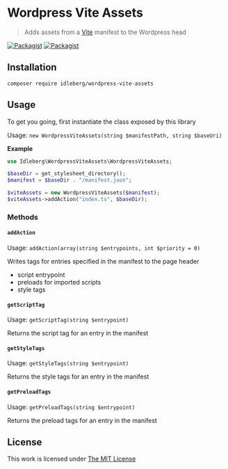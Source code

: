 # Wordpress Vite Assets

> Adds assets from a [Vite](https://vitejs.dev/) manifest to the Wordpress head

[![Packagist](https://flat.badgen.net/packagist/license/idleberg/wordpress-vite-assets)](https://packagist.org/packages/idleberg/wordpress-vite-assets)
[![Packagist](https://flat.badgen.net/packagist/v/idleberg/wordpress-vite-assets)](https://packagist.org/packages/idleberg/wordpress-vite-assets)

## Installation

`composer require idleberg/wordpress-vite-assets`

## Usage

To get you going, first instantiate the class exposed by this library

Usage: `new WordpressViteAssets(string $manifestPath, string $baseUri)`

**Example**

```php
use Idleberg\WordpressViteAssets\WordpressViteAssets;

$baseDir = get_stylesheet_directory();
$manifest = $baseDir . "/manifest.json";

$viteAssets = new WordpressViteAssets($manifest);
$viteAssets->addAction("index.ts", $baseDir);
```

### Methods

#### `addAction`

Usage: `addAction(array|string $entrypoints, int $priority = 0)`

Writes tags for entries specified in the manifest to the page header

- script entrypoint
- preloads for imported scripts
- style tags

#### `getScriptTag`

Usage: `getScriptTag(string $entrypoint)`

Returns the script tag for an entry in the manifest

#### `getStyleTags`

Usage: `getStyleTags(string $entrypoint)`

Returns the style tags for an entry in the manifest

#### `getPreloadTags`

Usage: `getPreloadTags(string $entrypoint)`

Returns the preload tags for an entry in the manifest

## License

This work is licensed under [The MIT License](LICENSE)
